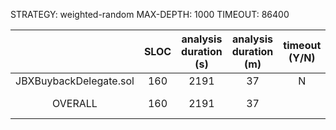 STRATEGY: weighted-random
MAX-DEPTH: 1000
TIMEOUT: 86400

|                        | SLOC | analysis duration (s) | analysis duration (m) | timeout (Y/N) |   High    | Medium | Low | valid finds |
|:----------------------:|:----:|:---------------------:|:---------------------:|:-------------:|:---------:|:------:|:---:|:-----------:|
| JBXBuybackDelegate.sol | 160  |         2191          |          37           |       N       |     0     |   0    |  0  |      0      |          
|        OVERALL         | 160  |         2191          |          37           |               | 0 (0 IAB) |   0    |  0  |      0      |          
